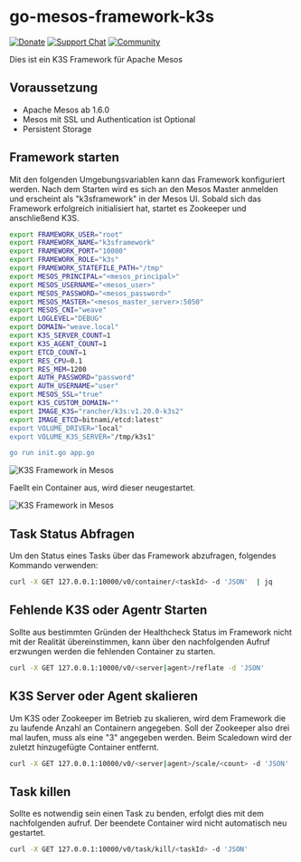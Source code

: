 # go-mesos-framework-k3s

[![Donate](https://img.shields.io/liberapay/receives/AVENTER.svg?logo=liberapay)](https://liberapay.com/mesos)
[![Support Chat](https://img.shields.io/static/v1?label=Chat&message=Support&color=brightgreen)](https://riot.im/app/#/room/#support:matrix.aventer.biz)
[![Community](https://img.shields.io/static/v1?label=Community&message=Talk&color=brightgreen)](https://community.aventer.biz/post/46)

Dies ist ein K3S Framework für Apache Mesos

## Voraussetzung

- Apache Mesos ab 1.6.0
- Mesos mit SSL und Authentication ist Optional
- Persistent Storage

## Framework starten

Mit den folgenden Umgebungsvariablen kann das Framework konfiguriert werden. Nach dem Starten wird es sich an den Mesos Master anmelden und erscheint als "k3sframework" in der Mesos UI. Sobald sich das Framework erfolgreich initialisiert hat, startet es Zookeeper und anschließend K3S.



```Bash
export FRAMEWORK_USER="root"
export FRAMEWORK_NAME="k3sframework"
export FRAMEWORK_PORT="10000"
export FRAMEWORK_ROLE="k3s"
export FRAMEWORK_STATEFILE_PATH="/tmp"
export MESOS_PRINCIPAL="<mesos_principal>"
export MESOS_USERNAME="<mesos_user>"
export MESOS_PASSWORD="<mesos_password>"
export MESOS_MASTER="<mesos_master_server>:5050"
export MESOS_CNI="weave"
export LOGLEVEL="DEBUG"
export DOMAIN="weave.local"
export K3S_SERVER_COUNT=1
export K3S_AGENT_COUNT=1
export ETCD_COUNT=1
export RES_CPU=0.1
export RES_MEM=1200
export AUTH_PASSWORD="password"
export AUTH_USERNAME="user"
export MESOS_SSL="true"
export K3S_CUSTOM_DOMAIN=""
export IMAGE_K3S="rancher/k3s:v1.20.0-k3s2"
export IMAGE_ETCD=bitnami/etcd:latest"
export VOLUME_DRIVER="local"
export VOLUME_K3S_SERVER="/tmp/k3s1"

go run init.go app.go
```

![K3S Framework in Mesos](k3s_mesos.gif)

Faellt ein Container aus, wird dieser neugestartet.

![K3S Framework in Mesos](k3s_mesos1.gif)

## Task Status Abfragen

Um den Status eines Tasks über das Framework abzufragen, folgendes Kommando verwenden:

```Bash
curl -X GET 127.0.0.1:10000/v0/container/<taskId> -d 'JSON'  | jq
```

## Fehlende K3S oder Agentr Starten

Sollte aus bestimmten Gründen der Healthcheck Status im Framework nicht mit der Realität übereinstimmen, kann über den nachfolgenden Aufruf erzwungen werden die fehlenden Container zu starten.

```Bash
curl -X GET 127.0.0.1:10000/v0/<server|agent>/reflate -d 'JSON'
```

## K3S Server oder Agent skalieren

Um K3S oder Zookeeper im Betrieb zu skalieren, wird dem Framework die zu laufende Anzahl an Containern angegeben. Soll der Zookeeper also drei mal laufen, muss als <count> eine "3" angegeben werden. Beim Scaledown wird der zuletzt hinzugefügte Container entfernt.

```Bash
curl -X GET 127.0.0.1:10000/v0/<server|agent>/scale/<count> -d 'JSON'
```

## Task killen

Sollte es notwendig sein einen Task zu benden, erfolgt dies mit dem nachfolgenden aufruf. Der beendete Container wird nicht automatisch neu gestartet.

```Bash
curl -X GET 127.0.0.1:10000/v0/task/kill/<taskId> -d 'JSON'
```
